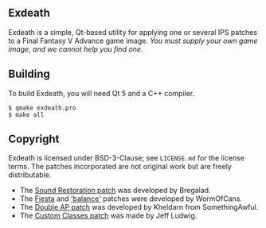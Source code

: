 Exdeath
-------

Exdeath is a simple, Qt-based utility for applying one or several IPS patches to a Final Fantasy V Advance game image. *You must supply your own game image, and we cannot help you find one.*

Building
--------

To build Exdeath, you will need Qt 5 and a C++ compiler.

    $ qmake exdeath.pro
    $ make all

Copyright
---------

Exdeath is licensed under BSD-3-Clause; see `LICENSE.md` for the license terms. The patches incorporated are not original work but are freely distributable.

* The [Sound Restoration patch](http://www.romhacking.net/hacks/563/) was developed by Bregalad.
* The [Fiesta](https://www.dropbox.com/s/ldlmpoepxk5nxgl/fiesta.ups?dl=0) and ['balance'](https://www.dropbox.com/s/g52xshu0juaa2c7/ffvamod-doc.txt?dl=0) patches were developed by WormOfCans.
* The [Double AP patch](https://drive.google.com/file/d/1kQeTEu55-Pt_0-fLSYIeUW50LxW6CcLN/view?usp=sharing) was developed by Kheldarn from SomethingAwful.
* The [Custom Classes patch](http://jeffludwig.com/ff5a/download.php) was made by Jeff Ludwig.
